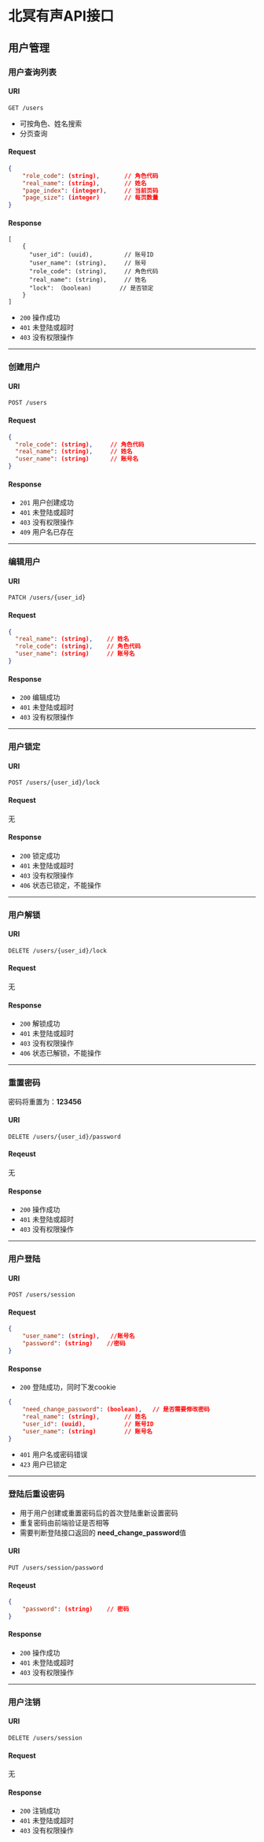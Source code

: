# 北冥有声API接口

## 用户管理

### 用户查询列表

#### URI

`GET /users`

- 可按角色、姓名搜索
- 分页查询

#### Request
``` json
{
    "role_code": (string),       // 角色代码
    "real_name": (string),       // 姓名
    "page_index": (integer),     // 当前页码
    "page_size": (integer)       // 每页数量
}
```

#### Response
```
[
    {
      "user_id": (uuid),         // 账号ID
      "user_name": (string),     // 账号
      "role_code": (string),     // 角色代码
      "real_name": (string),     // 姓名
      "lock": （boolean)        // 是否锁定
    }
]
```

- `200` 操作成功
- `401` 未登陆或超时
- `403` 没有权限操作

----------

### 创建用户

#### URI
`POST /users` 

#### Request
```json
{
  "role_code": (string),     // 角色代码
  "real_name": (string),     // 姓名
  "user_name": (string)      // 账号名
}
```

#### Response
- `201` 用户创建成功
- `401` 未登陆或超时
- `403` 没有权限操作
- `409` 用户名已存在

----------

### 编辑用户

#### URI
`PATCH /users/{user_id}`

#### Request
``` json
{
  "real_name": (string),    // 姓名
  "role_code": (string),    // 角色代码
  "user_name": (string)     // 账号名
}
```

#### Response
- `200` 编辑成功
- `401` 未登陆或超时
- `403` 没有权限操作

----------

### 用户锁定

#### URI
`POST /users/{user_id}/lock`

#### Request
无

#### Response
- `200` 锁定成功
- `401` 未登陆或超时
- `403` 没有权限操作
- `406` 状态已锁定，不能操作

----------

### 用户解锁

#### URI
`DELETE /users/{user_id}/lock`

#### Request
无

#### Response
- `200` 解锁成功
- `401` 未登陆或超时
- `403` 没有权限操作
- `406` 状态已解锁，不能操作

----------

### 重置密码

密码将重置为：**123456**

#### URI
`DELETE /users/{user_id}/password`

#### Reqeust
无

#### Response
- `200` 操作成功
- `401` 未登陆或超时
- `403` 没有权限操作

----------

### 用户登陆

#### URI
`POST /users/session`

#### Request
```json
{
    "user_name": (string),   //账号名
    "password": (string)    //密码
}
```

#### Response
- `200`     登陆成功，同时下发cookie
``` json
{
    "need_change_password": (boolean),   // 是否需要修改密码
    "real_name": (string),       // 姓名
    "user_id": (uuid),           // 账号ID
    "user_name": (string)        // 账号名
}

```

- `401` 用户名或密码错误
- `423` 用户已锁定


----------
### 登陆后重设密码

- 用于用户创建或重置密码后的首次登陆重新设置密码
- 重复密码由前端验证是否相等
- 需要判断登陆接口返回的 **need_change_password**值

#### URI
`PUT /users/session/password`

#### Reqeust
```json
{
    "password": (string)    // 密码
}
```

#### Response
- `200` 操作成功
- `401` 未登陆或超时
- `403` 没有权限操作

----------
### 用户注销

#### URI
`DELETE /users/session`

#### Request
无

#### Response
- `200` 注销成功
- `401` 未登陆或超时
- `403` 没有权限操作